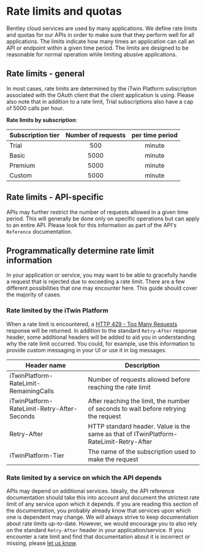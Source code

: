 <!-- Copyright (c) Bentley Systems, Incorporated. All rights reserved.            -->
<!-- See LICENSE in the project root for license terms and full copyright notice. -->

# Rate limits and quotas

Bentley cloud services are used by many applications. We define rate limits and quotas for our APIs in order to make sure that they perform well for all applications. The limits indicate how many times an application can call an API or endpoint within a given time period. The limits are designed to be reasonable for normal operation while limiting abusive applications.

## Rate limits - general

In most cases, rate limits are determined by the iTwin Platform subscription associated with the OAuth client that the client application is using. Please also note that in addition to a rate limit, Trial subscriptions also have a cap of 5000 calls per hour.

**Rate limits by subscription**:

| Subscription tier | Number of requests | per time period |
| ----------------- | :----------------: | :-------------: |
| Trial             |        500         |     minute      |
| Basic             |        5000        |     minute      |
| Premium           |        5000        |     minute      |
| Custom            |        5000        |     minute      |

## Rate limits - API-specific

APIs may further restrict the number of requests allowed in a given time period. This will generally be done only on specific operations but can apply to an entire API. Please look for this information as part of the API's `Reference` documentation.

## Programmatically determine rate limit information

In your application or service, you may want to be able to gracefully handle a request that is rejected due to exceeding a rate limit. There are a few different possibilities that one may encounter here. This guide should cover the majority of cases.

### Rate limited by the iTwin Platform

When a rate limit is encountered, a [HTTP 429 - Too Many Requests](https://developer.mozilla.org/en-US/docs/Web/HTTP/Status/429) response will be returned. In addition to the standard `Retry-After` response header, some additional headers will be added to aid you in understanding why the rate limit occurred. You could, for example, use this information to provide custom messaging in your UI or use it in log messages.

| Header name                                 | Description                                                                            |
| ------------------------------------------- | -------------------------------------------------------------------------------------- |
| iTwinPlatform-RateLimit-RemainingCalls      | Number of requests allowed before reaching the rate limit                              |
| iTwinPlatform-RateLimit-Retry-After-Seconds | After reaching the limit, the number of seconds to wait before retrying the request    |
| Retry-After                                 | HTTP standard header. Value is the same as that of ITwinPlatform-RateLimit-Retry-After |
| iTwinPlatform-Tier                          | The name of the subscription used to make the request                                  |

### Rate limited by a service on which the API depends

APIs may depend on additional services. Ideally, the API reference documentation should take this into account and document the strictest rate limit of any service upon which it depends. If you are reading this section of the documentation, you probably already know that services upon which one is dependent may change. We will always strive to keep documentation about rate limits up-to-date. However, we would encourage you to also rely on the standard `Retry-After` header in your application/service. If you encounter a rate limit and find that documentation about it is incorrect or missing, please [let us know](https://developer.bentley.com/support/).
